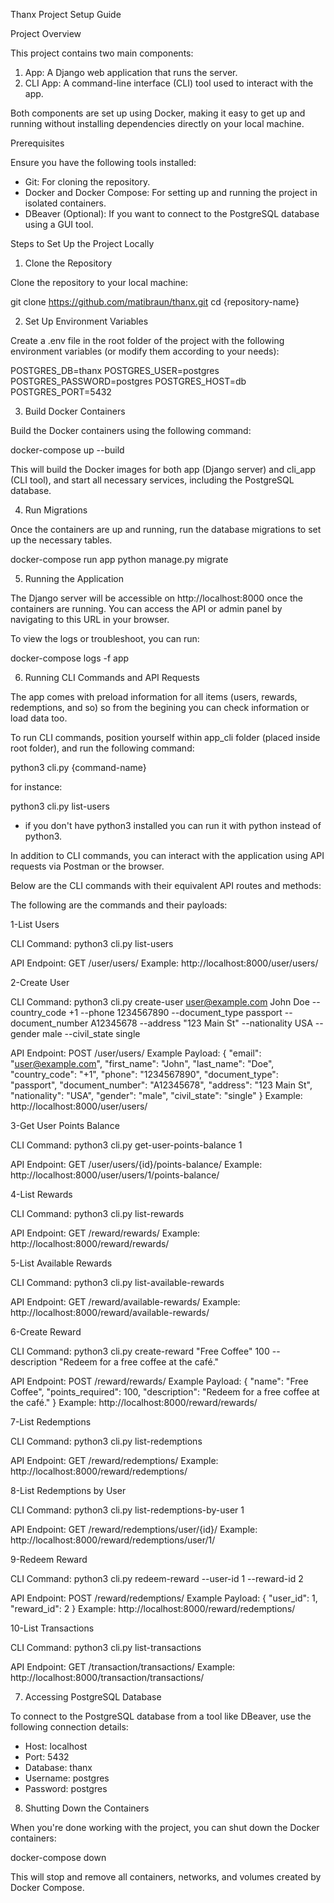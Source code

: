 Thanx Project Setup Guide

Project Overview

This project contains two main components:

1. App: A Django web application that runs the server.
2. CLI App: A command-line interface (CLI) tool used to interact with the app.

Both components are set up using Docker, making it easy to get up and running without installing dependencies directly on your local machine.

Prerequisites

Ensure you have the following tools installed:

- Git: For cloning the repository.
- Docker and Docker Compose: For setting up and running the project in isolated containers.
- DBeaver (Optional): If you want to connect to the PostgreSQL database using a GUI tool.

Steps to Set Up the Project Locally

1. Clone the Repository

Clone the repository to your local machine:

git clone https://github.com/matibraun/thanx.git
cd {repository-name}

2. Set Up Environment Variables

Create a .env file in the root folder of the project with the following environment variables (or modify them according to your needs):

POSTGRES_DB=thanx
POSTGRES_USER=postgres
POSTGRES_PASSWORD=postgres
POSTGRES_HOST=db
POSTGRES_PORT=5432

3. Build Docker Containers

Build the Docker containers using the following command:

docker-compose up --build

This will build the Docker images for both app (Django server) and cli_app (CLI tool), and start all necessary services, including the PostgreSQL database.

4. Run Migrations

Once the containers are up and running, run the database migrations to set up the necessary tables.

docker-compose run app python manage.py migrate

5. Running the Application

The Django server will be accessible on http://localhost:8000 once the containers are running. You can access the API or admin panel by navigating to this URL in your browser.

To view the logs or troubleshoot, you can run:

docker-compose logs -f app

6. Running CLI Commands and API Requests

The app comes with preload information for all items (users, rewards, redemptions, and so) so from the begining you can check information or load data too.

To run CLI commands, position yourself within app_cli folder (placed inside root folder), and run the following command:

python3 cli.py {command-name}

for instance:

python3 cli.py list-users

* if you don't have python3 installed you can run it with python instead of python3.

In addition to CLI commands, you can interact with the application using API requests via Postman or the browser.

Below are the CLI commands with their equivalent API routes and methods:

The following are the commands and their payloads:

1-List Users

CLI Command: python3 cli.py list-users

API Endpoint: GET /user/users/
Example: http://localhost:8000/user/users/

2-Create User

CLI Command: python3 cli.py create-user user@example.com John Doe --country_code +1 --phone 1234567890 --document_type passport --document_number A12345678 --address "123 Main St" --nationality USA --gender male --civil_state single

API Endpoint: POST /user/users/
Example Payload:
{ "email": "user@example.com", "first_name": "John", "last_name": "Doe", "country_code": "+1", "phone": "1234567890", "document_type": "passport", "document_number": "A12345678", "address": "123 Main St", "nationality": "USA", "gender": "male", "civil_state": "single" }
Example: http://localhost:8000/user/users/

3-Get User Points Balance

CLI Command: python3 cli.py get-user-points-balance 1

API Endpoint: GET /user/users/{id}/points-balance/
Example: http://localhost:8000/user/users/1/points-balance/

4-List Rewards

CLI Command: python3 cli.py list-rewards

API Endpoint: GET /reward/rewards/
Example: http://localhost:8000/reward/rewards/

5-List Available Rewards

CLI Command: python3 cli.py list-available-rewards

API Endpoint: GET /reward/available-rewards/
Example: http://localhost:8000/reward/available-rewards/

6-Create Reward

CLI Command: python3 cli.py create-reward "Free Coffee" 100 --description "Redeem for a free coffee at the café."

API Endpoint: POST /reward/rewards/
Example Payload:
{ "name": "Free Coffee", "points_required": 100, "description": "Redeem for a free coffee at the café." }
Example: http://localhost:8000/reward/rewards/

7-List Redemptions

CLI Command: python3 cli.py list-redemptions

API Endpoint: GET /reward/redemptions/
Example: http://localhost:8000/reward/redemptions/

8-List Redemptions by User

CLI Command: python3 cli.py list-redemptions-by-user 1

API Endpoint: GET /reward/redemptions/user/{id}/
Example: http://localhost:8000/reward/redemptions/user/1/

9-Redeem Reward

CLI Command: python3 cli.py redeem-reward --user-id 1 --reward-id 2

API Endpoint: POST /reward/redemptions/
Example Payload:
{ "user_id": 1, "reward_id": 2 }
Example: http://localhost:8000/reward/redemptions/

10-List Transactions

CLI Command: python3 cli.py list-transactions

API Endpoint: GET /transaction/transactions/
Example: http://localhost:8000/transaction/transactions/

7. Accessing PostgreSQL Database

To connect to the PostgreSQL database from a tool like DBeaver, use the following connection details:

- Host: localhost
- Port: 5432
- Database: thanx
- Username: postgres
- Password: postgres

8. Shutting Down the Containers

When you're done working with the project, you can shut down the Docker containers:

docker-compose down

This will stop and remove all containers, networks, and volumes created by Docker Compose.

